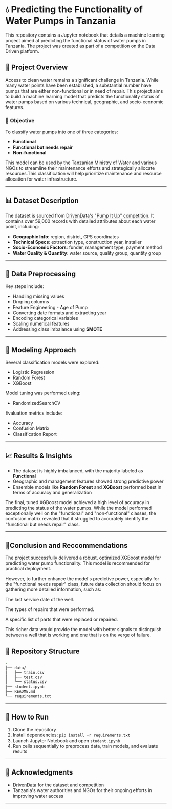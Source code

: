 # 💧 Predicting the Functionality of Water Pumps in Tanzania

This repository contains a Jupyter notebook that details a machine learning project aimed at predicting the functional status of water pumps in Tanzania. The project was created as part of a competition on the Data Driven platform.

## 📌 Project Overview

Access to clean water remains a significant challenge in Tanzania. While many water points have been established, a substantial number have pumps that are either non-functional or in need of repair. This project aims to build a machine learning model that predicts the functionality status of water pumps based on various technical, geographic, and socio-economic features.

### 🎯 Objective

To classify water pumps into one of three categories:
- **Functional**
- **Functional but needs repair**
- **Non-functional**

This model can be used by the Tanzanian Ministry of Water and various NGOs to streamline their maintenance efforts and strategically allocate resources.This classification will help prioritize maintenance and resource allocation for water infrastructure.

---

## 📊 Dataset Description

The dataset is sourced from [DrivenData's "Pump It Up" competition](https://www.drivendata.org/competitions/7/pump-it-up-data-mining-the-water-table/). It contains over 59,000 records with detailed attributes about each water point, including:

- **Geographic Info**: region, district, GPS coordinates
- **Technical Specs**: extraction type, construction year, installer
- **Socio-Economic Factors**: funder, management type, payment method
- **Water Quality & Quantity**: water source, quality group, quantity group

---

## 🧹 Data Preprocessing

Key steps include:
- Handling missing values
- Droping columns
- Feature Engineering - Age of Pump
- Converting date formats and extracting year
- Encoding categorical variables
- Scaling numerical features
- Addressing class imbalance using **SMOTE**

---

## 🧠 Modeling Approach

Several classification models were explored:
- Logistic Regression
- Random Forest
- XGBoost

Model tuning was performed using:
- RandomizedSearchCV

Evaluation metrics include:
- Accuracy
- Confusion Matrix
- Classification Report

---

## 📈 Results & Insights

- The dataset is highly imbalanced, with the majority labeled as **Functional**
- Geographic and management features showed strong predictive power
- Ensemble models like **Random Forest** and **XGBoost** performed best in terms of accuracy and generalization

The final, tuned XGBoost model achieved a high level of accuracy in predicting the status of the water pumps. While the model performed exceptionally well on the "functional" and "non-functional" classes, the confusion matrix revealed that it struggled to accurately identify the "functional but needs repair" class.

---
## 📌Conclusion and Reccommendations

The project successfully delivered a robust, optimized XGBoost model for predicting water pump functionality. This model is recommended for practical deployment.

However, to further enhance the model's predictive power, especially for the "functional needs repair" class, future data collection should focus on gathering more detailed information, such as:

The last service date of the well.

The types of repairs that were performed.

A specific list of parts that were replaced or repaired.

This richer data would provide the model with better signals to distinguish between a well that is working and one that is on the verge of failure.



## 📁 Repository Structure

```bash
.
├── data/
│   ├── train.csv
│   ├── test.csv
│   └── status.csv
├── student.ipynb
├── README.md
└── requirements.txt
```

---

## 🚀 How to Run

1. Clone the repository
2. Install dependencies: `pip install -r requirements.txt`
3. Launch Jupyter Notebook and open `student.ipynb`
4. Run cells sequentially to preprocess data, train models, and evaluate results

---

## 🤝 Acknowledgments

- [DrivenData](https://www.drivendata.org/) for the dataset and competition
- Tanzania's water authorities and NGOs for their ongoing efforts in improving water access

---

